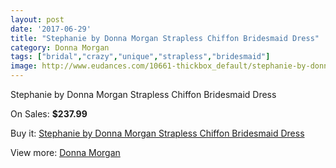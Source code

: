 ```yaml
---
layout: post
date: '2017-06-29'
title: "Stephanie by Donna Morgan Strapless Chiffon Bridesmaid Dress"
category: Donna Morgan
tags: ["bridal","crazy","unique","strapless","bridesmaid"]
image: http://www.eudances.com/10661-thickbox_default/stephanie-by-donna-morgan-strapless-chiffon-bridesmaid-dress.jpg
---
```

Stephanie by Donna Morgan Strapless Chiffon Bridesmaid Dress

On Sales: **$237.99**
<a href="https://www.eudances.com/en/donna-morgan/3430-stephanie-by-donna-morgan-strapless-chiffon-bridesmaid-dress.html"><amp-img layout="responsive" width="600" height="600" src="//www.eudances.com/10661-thickbox_default/stephanie-by-donna-morgan-strapless-chiffon-bridesmaid-dress.jpg" alt="Stephanie by Donna Morgan Strapless Chiffon Bridesmaid Dress 0" /></a>
<a href="https://www.eudances.com/en/donna-morgan/3430-stephanie-by-donna-morgan-strapless-chiffon-bridesmaid-dress.html"><amp-img layout="responsive" width="600" height="600" src="//www.eudances.com/10691-thickbox_default/stephanie-by-donna-morgan-strapless-chiffon-bridesmaid-dress.jpg" alt="Stephanie by Donna Morgan Strapless Chiffon Bridesmaid Dress 1" /></a>
<a href="https://www.eudances.com/en/donna-morgan/3430-stephanie-by-donna-morgan-strapless-chiffon-bridesmaid-dress.html"><amp-img layout="responsive" width="600" height="600" src="//www.eudances.com/10690-thickbox_default/stephanie-by-donna-morgan-strapless-chiffon-bridesmaid-dress.jpg" alt="Stephanie by Donna Morgan Strapless Chiffon Bridesmaid Dress 2" /></a>
<a href="https://www.eudances.com/en/donna-morgan/3430-stephanie-by-donna-morgan-strapless-chiffon-bridesmaid-dress.html"><amp-img layout="responsive" width="600" height="600" src="//www.eudances.com/10689-thickbox_default/stephanie-by-donna-morgan-strapless-chiffon-bridesmaid-dress.jpg" alt="Stephanie by Donna Morgan Strapless Chiffon Bridesmaid Dress 3" /></a>
<a href="https://www.eudances.com/en/donna-morgan/3430-stephanie-by-donna-morgan-strapless-chiffon-bridesmaid-dress.html"><amp-img layout="responsive" width="600" height="600" src="//www.eudances.com/10688-thickbox_default/stephanie-by-donna-morgan-strapless-chiffon-bridesmaid-dress.jpg" alt="Stephanie by Donna Morgan Strapless Chiffon Bridesmaid Dress 4" /></a>
<a href="https://www.eudances.com/en/donna-morgan/3430-stephanie-by-donna-morgan-strapless-chiffon-bridesmaid-dress.html"><amp-img layout="responsive" width="600" height="600" src="//www.eudances.com/10687-thickbox_default/stephanie-by-donna-morgan-strapless-chiffon-bridesmaid-dress.jpg" alt="Stephanie by Donna Morgan Strapless Chiffon Bridesmaid Dress 5" /></a>
<a href="https://www.eudances.com/en/donna-morgan/3430-stephanie-by-donna-morgan-strapless-chiffon-bridesmaid-dress.html"><amp-img layout="responsive" width="600" height="600" src="//www.eudances.com/10686-thickbox_default/stephanie-by-donna-morgan-strapless-chiffon-bridesmaid-dress.jpg" alt="Stephanie by Donna Morgan Strapless Chiffon Bridesmaid Dress 6" /></a>
<a href="https://www.eudances.com/en/donna-morgan/3430-stephanie-by-donna-morgan-strapless-chiffon-bridesmaid-dress.html"><amp-img layout="responsive" width="600" height="600" src="//www.eudances.com/10685-thickbox_default/stephanie-by-donna-morgan-strapless-chiffon-bridesmaid-dress.jpg" alt="Stephanie by Donna Morgan Strapless Chiffon Bridesmaid Dress 7" /></a>
<a href="https://www.eudances.com/en/donna-morgan/3430-stephanie-by-donna-morgan-strapless-chiffon-bridesmaid-dress.html"><amp-img layout="responsive" width="600" height="600" src="//www.eudances.com/10684-thickbox_default/stephanie-by-donna-morgan-strapless-chiffon-bridesmaid-dress.jpg" alt="Stephanie by Donna Morgan Strapless Chiffon Bridesmaid Dress 8" /></a>
<a href="https://www.eudances.com/en/donna-morgan/3430-stephanie-by-donna-morgan-strapless-chiffon-bridesmaid-dress.html"><amp-img layout="responsive" width="600" height="600" src="//www.eudances.com/10683-thickbox_default/stephanie-by-donna-morgan-strapless-chiffon-bridesmaid-dress.jpg" alt="Stephanie by Donna Morgan Strapless Chiffon Bridesmaid Dress 9" /></a>
<a href="https://www.eudances.com/en/donna-morgan/3430-stephanie-by-donna-morgan-strapless-chiffon-bridesmaid-dress.html"><amp-img layout="responsive" width="600" height="600" src="//www.eudances.com/10682-thickbox_default/stephanie-by-donna-morgan-strapless-chiffon-bridesmaid-dress.jpg" alt="Stephanie by Donna Morgan Strapless Chiffon Bridesmaid Dress 10" /></a>
<a href="https://www.eudances.com/en/donna-morgan/3430-stephanie-by-donna-morgan-strapless-chiffon-bridesmaid-dress.html"><amp-img layout="responsive" width="600" height="600" src="//www.eudances.com/10681-thickbox_default/stephanie-by-donna-morgan-strapless-chiffon-bridesmaid-dress.jpg" alt="Stephanie by Donna Morgan Strapless Chiffon Bridesmaid Dress 11" /></a>
<a href="https://www.eudances.com/en/donna-morgan/3430-stephanie-by-donna-morgan-strapless-chiffon-bridesmaid-dress.html"><amp-img layout="responsive" width="600" height="600" src="//www.eudances.com/10680-thickbox_default/stephanie-by-donna-morgan-strapless-chiffon-bridesmaid-dress.jpg" alt="Stephanie by Donna Morgan Strapless Chiffon Bridesmaid Dress 12" /></a>
<a href="https://www.eudances.com/en/donna-morgan/3430-stephanie-by-donna-morgan-strapless-chiffon-bridesmaid-dress.html"><amp-img layout="responsive" width="600" height="600" src="//www.eudances.com/10679-thickbox_default/stephanie-by-donna-morgan-strapless-chiffon-bridesmaid-dress.jpg" alt="Stephanie by Donna Morgan Strapless Chiffon Bridesmaid Dress 13" /></a>
<a href="https://www.eudances.com/en/donna-morgan/3430-stephanie-by-donna-morgan-strapless-chiffon-bridesmaid-dress.html"><amp-img layout="responsive" width="600" height="600" src="//www.eudances.com/10678-thickbox_default/stephanie-by-donna-morgan-strapless-chiffon-bridesmaid-dress.jpg" alt="Stephanie by Donna Morgan Strapless Chiffon Bridesmaid Dress 14" /></a>
<a href="https://www.eudances.com/en/donna-morgan/3430-stephanie-by-donna-morgan-strapless-chiffon-bridesmaid-dress.html"><amp-img layout="responsive" width="600" height="600" src="//www.eudances.com/10677-thickbox_default/stephanie-by-donna-morgan-strapless-chiffon-bridesmaid-dress.jpg" alt="Stephanie by Donna Morgan Strapless Chiffon Bridesmaid Dress 15" /></a>
<a href="https://www.eudances.com/en/donna-morgan/3430-stephanie-by-donna-morgan-strapless-chiffon-bridesmaid-dress.html"><amp-img layout="responsive" width="600" height="600" src="//www.eudances.com/10676-thickbox_default/stephanie-by-donna-morgan-strapless-chiffon-bridesmaid-dress.jpg" alt="Stephanie by Donna Morgan Strapless Chiffon Bridesmaid Dress 16" /></a>
<a href="https://www.eudances.com/en/donna-morgan/3430-stephanie-by-donna-morgan-strapless-chiffon-bridesmaid-dress.html"><amp-img layout="responsive" width="600" height="600" src="//www.eudances.com/10675-thickbox_default/stephanie-by-donna-morgan-strapless-chiffon-bridesmaid-dress.jpg" alt="Stephanie by Donna Morgan Strapless Chiffon Bridesmaid Dress 17" /></a>
<a href="https://www.eudances.com/en/donna-morgan/3430-stephanie-by-donna-morgan-strapless-chiffon-bridesmaid-dress.html"><amp-img layout="responsive" width="600" height="600" src="//www.eudances.com/10674-thickbox_default/stephanie-by-donna-morgan-strapless-chiffon-bridesmaid-dress.jpg" alt="Stephanie by Donna Morgan Strapless Chiffon Bridesmaid Dress 18" /></a>
<a href="https://www.eudances.com/en/donna-morgan/3430-stephanie-by-donna-morgan-strapless-chiffon-bridesmaid-dress.html"><amp-img layout="responsive" width="600" height="600" src="//www.eudances.com/10673-thickbox_default/stephanie-by-donna-morgan-strapless-chiffon-bridesmaid-dress.jpg" alt="Stephanie by Donna Morgan Strapless Chiffon Bridesmaid Dress 19" /></a>
<a href="https://www.eudances.com/en/donna-morgan/3430-stephanie-by-donna-morgan-strapless-chiffon-bridesmaid-dress.html"><amp-img layout="responsive" width="600" height="600" src="//www.eudances.com/10672-thickbox_default/stephanie-by-donna-morgan-strapless-chiffon-bridesmaid-dress.jpg" alt="Stephanie by Donna Morgan Strapless Chiffon Bridesmaid Dress 20" /></a>
<a href="https://www.eudances.com/en/donna-morgan/3430-stephanie-by-donna-morgan-strapless-chiffon-bridesmaid-dress.html"><amp-img layout="responsive" width="600" height="600" src="//www.eudances.com/10671-thickbox_default/stephanie-by-donna-morgan-strapless-chiffon-bridesmaid-dress.jpg" alt="Stephanie by Donna Morgan Strapless Chiffon Bridesmaid Dress 21" /></a>
<a href="https://www.eudances.com/en/donna-morgan/3430-stephanie-by-donna-morgan-strapless-chiffon-bridesmaid-dress.html"><amp-img layout="responsive" width="600" height="600" src="//www.eudances.com/10670-thickbox_default/stephanie-by-donna-morgan-strapless-chiffon-bridesmaid-dress.jpg" alt="Stephanie by Donna Morgan Strapless Chiffon Bridesmaid Dress 22" /></a>
<a href="https://www.eudances.com/en/donna-morgan/3430-stephanie-by-donna-morgan-strapless-chiffon-bridesmaid-dress.html"><amp-img layout="responsive" width="600" height="600" src="//www.eudances.com/10669-thickbox_default/stephanie-by-donna-morgan-strapless-chiffon-bridesmaid-dress.jpg" alt="Stephanie by Donna Morgan Strapless Chiffon Bridesmaid Dress 23" /></a>
<a href="https://www.eudances.com/en/donna-morgan/3430-stephanie-by-donna-morgan-strapless-chiffon-bridesmaid-dress.html"><amp-img layout="responsive" width="600" height="600" src="//www.eudances.com/10668-thickbox_default/stephanie-by-donna-morgan-strapless-chiffon-bridesmaid-dress.jpg" alt="Stephanie by Donna Morgan Strapless Chiffon Bridesmaid Dress 24" /></a>
<a href="https://www.eudances.com/en/donna-morgan/3430-stephanie-by-donna-morgan-strapless-chiffon-bridesmaid-dress.html"><amp-img layout="responsive" width="600" height="600" src="//www.eudances.com/10667-thickbox_default/stephanie-by-donna-morgan-strapless-chiffon-bridesmaid-dress.jpg" alt="Stephanie by Donna Morgan Strapless Chiffon Bridesmaid Dress 25" /></a>
<a href="https://www.eudances.com/en/donna-morgan/3430-stephanie-by-donna-morgan-strapless-chiffon-bridesmaid-dress.html"><amp-img layout="responsive" width="600" height="600" src="//www.eudances.com/10666-thickbox_default/stephanie-by-donna-morgan-strapless-chiffon-bridesmaid-dress.jpg" alt="Stephanie by Donna Morgan Strapless Chiffon Bridesmaid Dress 26" /></a>
<a href="https://www.eudances.com/en/donna-morgan/3430-stephanie-by-donna-morgan-strapless-chiffon-bridesmaid-dress.html"><amp-img layout="responsive" width="600" height="600" src="//www.eudances.com/10665-thickbox_default/stephanie-by-donna-morgan-strapless-chiffon-bridesmaid-dress.jpg" alt="Stephanie by Donna Morgan Strapless Chiffon Bridesmaid Dress 27" /></a>
<a href="https://www.eudances.com/en/donna-morgan/3430-stephanie-by-donna-morgan-strapless-chiffon-bridesmaid-dress.html"><amp-img layout="responsive" width="600" height="600" src="//www.eudances.com/10664-thickbox_default/stephanie-by-donna-morgan-strapless-chiffon-bridesmaid-dress.jpg" alt="Stephanie by Donna Morgan Strapless Chiffon Bridesmaid Dress 28" /></a>
<a href="https://www.eudances.com/en/donna-morgan/3430-stephanie-by-donna-morgan-strapless-chiffon-bridesmaid-dress.html"><amp-img layout="responsive" width="600" height="600" src="//www.eudances.com/10663-thickbox_default/stephanie-by-donna-morgan-strapless-chiffon-bridesmaid-dress.jpg" alt="Stephanie by Donna Morgan Strapless Chiffon Bridesmaid Dress 29" /></a>
<a href="https://www.eudances.com/en/donna-morgan/3430-stephanie-by-donna-morgan-strapless-chiffon-bridesmaid-dress.html"><amp-img layout="responsive" width="600" height="600" src="//www.eudances.com/10662-thickbox_default/stephanie-by-donna-morgan-strapless-chiffon-bridesmaid-dress.jpg" alt="Stephanie by Donna Morgan Strapless Chiffon Bridesmaid Dress 30" /></a>

Buy it: [Stephanie by Donna Morgan Strapless Chiffon Bridesmaid Dress](https://www.eudances.com/en/donna-morgan/3430-stephanie-by-donna-morgan-strapless-chiffon-bridesmaid-dress.html "Stephanie by Donna Morgan Strapless Chiffon Bridesmaid Dress")

View more: [Donna Morgan](https://www.eudances.com/en/62-Donna-Morgan "Donna Morgan")